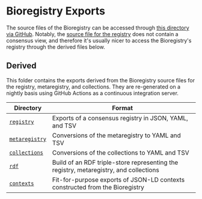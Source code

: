 # Bioregistry Exports

The source files of the Bioregistry can be accessed through
[this directory via GitHub](https://github.com/biopragmatics/bioregistry/tree/update-exports/src/bioregistry/data).
Notably, the [source file for the registry](https://github.com/biopragmatics/bioregistry/raw/update-exports/src/bioregistry/data/bioregistry.json)
does not contain a consensus view, and therefore it's usually nicer to access
the Bioregistry's registry through the derived files below.

## Derived

This folder contains the exports derived from the Bioregistry source files for
the registry, metaregistry, and collections. They are re-generated on a nightly
basis using GitHub Actions as a continuous integration server.

| Directory                       | Format                                                                                |
|---------------------------------|---------------------------------------------------------------------------------------|
|  [`registry`](registry)         | Exports of a consensus registry in JSON, YAML, and TSV                                |
|  [`metaregistry`](metaregistry) | Conversions of the metaregistry to YAML and TSV                                       |
|  [`collections`](collections)   | Conversions of the collections to YAML and TSV                                        |
|  [`rdf`](rdf)                   | Build of an RDF triple-store representing the registry, metaregistry, and collections |
|  [`contexts`](contexts)         | Fit-for-purpose exports of JSON-LD contexts constructed from the Bioregistry          |
